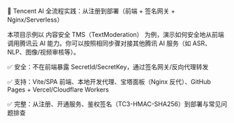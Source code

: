 🚀 Tencent AI 全流程实践：从注册到部署（前端 + 签名网关 + Nginx/Serverless）

本项目示例以 内容安全 TMS（TextModeration） 为例，演示如何安全地从前端调用腾讯云 AI 能力。你可以按照相同步骤对接其他腾讯 AI 服务（如 ASR、NLP、图像/视频审核等）。

✅ 安全：不在前端暴露 SecretId/SecretKey，通过签名网关/反向代理转发

✅ 支持：Vite/SPA 前端、本地开发代理、宝塔面板（Nginx 反代）、GitHub Pages + Vercel/Cloudflare Workers

✅ 完整：从注册、开通服务、鉴权签名（TC3-HMAC-SHA256）到部署与常见问题排查
